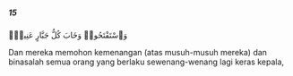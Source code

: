 ##### 15

<span class="ayah">وَٱسْتَفْتَحُوا۟ وَخَابَ كُلُّ جَبَّارٍ عَنِيدٍۢ</span>

<span class="ayah_translation">Dan mereka memohon kemenangan (atas musuh-musuh mereka) dan binasalah semua orang yang berlaku sewenang-wenang lagi keras kepala,</span>
